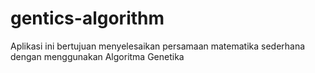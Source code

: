 # gentics-algorithm
Aplikasi ini bertujuan menyelesaikan persamaan matematika sederhana dengan menggunakan Algoritma Genetika
